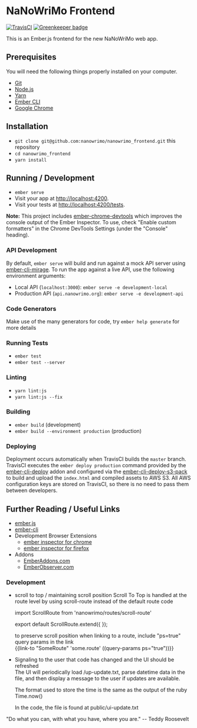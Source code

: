 # NaNoWriMo Frontend

[![TravisCI](https://api.travis-ci.org/nanowrimo/nanowrimo_frontend.svg?branch=master)](https://travis-ci.org/nanowrimo/nanowrimo_frontend) [![Greenkeeper badge](https://badges.greenkeeper.io/nanowrimo/nanowrimo_frontend.svg)](https://greenkeeper.io/)

This is an Ember.js frontend for the new NaNoWriMo web app.

## Prerequisites

You will need the following things properly installed on your computer.

* [Git](https://git-scm.com/)
* [Node.js](https://nodejs.org/)
* [Yarn](https://yarnpkg.com/)
* [Ember CLI](https://ember-cli.com/)
* [Google Chrome](https://google.com/chrome/)

## Installation

* `git clone git@github.com:nanowrimo/nanowrimo_frontend.git` this repository
* `cd nanowrimo_frontend`
* `yarn install`

## Running / Development

* `ember serve`
* Visit your app at [http://localhost:4200](http://localhost:4200).
* Visit your tests at [http://localhost:4200/tests](http://localhost:4200/tests).

**Note:** This project includes [ember-chrome-devtools](https://github.com/dwickern/ember-chrome-devtools)
which improves the console output of the Ember Inspector. To use, check "Enable custom formatters" in the Chrome DevTools Settings (under the "Console" heading).

### API Development

By default, `ember serve` will build and run against a mock API server using [ember-cli-mirage](http://www.ember-cli-mirage.com/). To run the app against a live API, use the following environment arguments:

* Local API (`localhost:3000`): `ember serve -e development-local`
* Production API (`api.nanowrimo.org`): `ember serve -e development-api`

### Code Generators

Make use of the many generators for code, try `ember help generate` for more details

### Running Tests

* `ember test`
* `ember test --server`


### Linting

* `yarn lint:js`
* `yarn lint:js --fix`

### Building

* `ember build` (development)
* `ember build --environment production` (production)

### Deploying

Deployment occurs automatically when TravisCI builds the `master` branch. TravisCI executes the `ember deploy production` command provided by the [ember-cli-deploy](http://ember-cli-deploy.com/) addon and configured via the [ember-cli-deploy-s3-pack](https://github.com/gaurav0/ember-cli-deploy-s3-pack) to build and upload the `index.html` and compiled assets to AWS S3. All AWS configuration keys are stored on TravisCI, so there is no need to pass them between developers.

## Further Reading / Useful Links

* [ember.js](https://emberjs.com/)
* [ember-cli](https://ember-cli.com/)
* Development Browser Extensions
  * [ember inspector for chrome](https://chrome.google.com/webstore/detail/ember-inspector/bmdblncegkenkacieihfhpjfppoconhi)
  * [ember inspector for firefox](https://addons.mozilla.org/en-US/firefox/addon/ember-inspector/)
* Addons
  * [EmberAddons.com](https://www.emberaddons.com/)
  * [EmberObserver.com](https://emberobserver.com/)

### Development

 * scroll to top / maintaining scroll position 
    Scroll To Top is handled at the route level by using scroll-route instead
    of the default route code

    import ScrollRoute from 'nanowrimo/routes/scroll-route'
    
    export default ScrollRoute.extend({
    });

    to preserve scroll position when linking to a route, include "ps=true" query params in the link  
    {{link-to "SomeRoute" 'some.route' ((query-params ps="true"))}}

  * Signaling to the user that code has changed and the UI should be refreshed   
    The UI will periodically load /up-update.txt, parse datetime data in the file, and
    then display a message to the user if updates are available. 
    
    The format used to store the time is the same as the output of the ruby Time.now()   
    
    In the code, the file is found at public/ui-update.txt
    
"Do what you can, with what you have, where you are." -- Teddy Roosevelt


